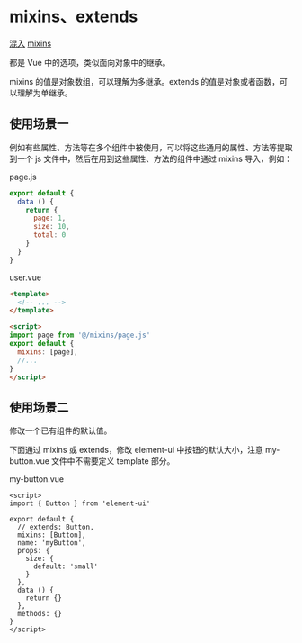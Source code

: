 # mixins、extends

[混入](https://cn.vuejs.org/v2/guide/mixins.html)
[mixins](https://cn.vuejs.org/v2/api/#extends)

都是 Vue 中的选项，类似面向对象中的继承。

mixins 的值是对象数组，可以理解为多继承。extends 的值是对象或者函数，可以理解为单继承。

## 使用场景一

例如有些属性、方法等在多个组件中被使用，可以将这些通用的属性、方法等提取到一个 js 文件中，然后在用到这些属性、方法的组件中通过 mixins 导入，例如：

page.js

```js
export default {
  data () {
    return {
      page: 1,
      size: 10,
      total: 0
    }
  }
}
```

user.vue

```html
<template>
  <!-- ... -->
</template>

<script>
import page from '@/mixins/page.js'
export default {
  mixins: [page],
  //...
}
</script>
```

## 使用场景二

修改一个已有组件的默认值。

下面通过 mixins 或 extends，修改 element-ui 中按钮的默认大小，注意 my-button.vue 文件中不需要定义 template 部分。

my-button.vue

```vue
<script>
import { Button } from 'element-ui'

export default {
  // extends: Button,
  mixins: [Button],
  name: 'myButton',
  props: {
    size: {
      default: 'small'
    }
  },
  data () {
    return {}
  },
  methods: {}
}
</script>
```
